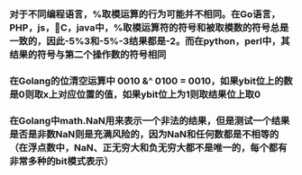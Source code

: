 ### 对于不同编程语言，\%取模运算的行为可能并不相同。在Go语言，PHP，js，C，java中，\%取模运算符的符号和被取模数的符号总是一致的，因此\-5\%3和\-5\%\-3结果都是\-2。而在python，perl中，其结果的符号与第二个操作数的符号相同

### 在Golang的位清空运算中 0010 &^ 0100 =  0010，如果ybit位上的数是0则取x上对应位置的值，如果ybit位上为1则取结果位上取0

### 在Golang中math.NaN用来表示一个非法的结果，但是测试一个结果是否是非数NaN则是充满风险的，因为NaN和任何数都是不相等的（在浮点数中，NaN、正无穷大和负无穷大都不是唯一的，每个都有非常多种的bit模式表示）


